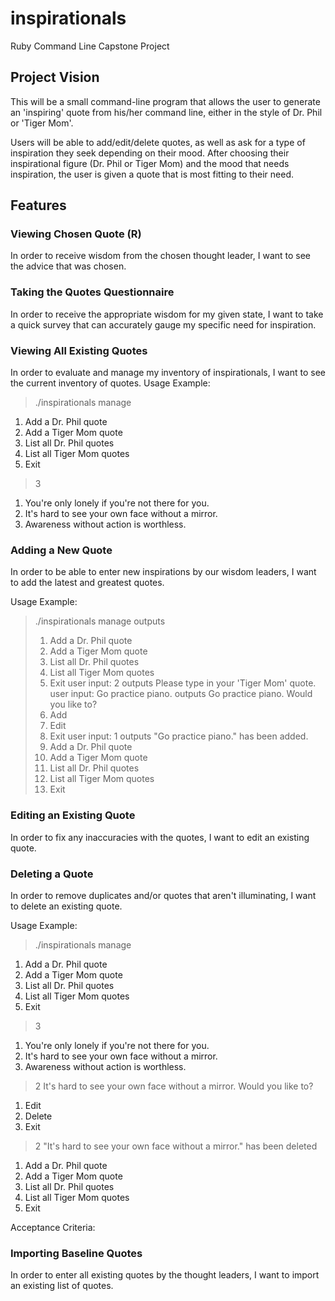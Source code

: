 # inspirationals
Ruby Command Line Capstone Project

## Project Vision

This will be a small command-line program that allows the user to generate an 'inspiring' quote from his/her command line, either in the style of Dr. Phil or 'Tiger Mom'.

Users will be able to add/edit/delete quotes, as well as ask for a type of inspiration they seek depending on their mood.  After choosing their inspirational figure (Dr. Phil or Tiger Mom) and the mood that needs inspiration, the user is given a quote that is most fitting to their need.

## Features

### Viewing Chosen Quote  (R)

In order to receive wisdom from the chosen thought leader, I want to see the advice that was chosen.

### Taking the Quotes Questionnaire  

In order to receive the appropriate wisdom for my given state, I want to take a quick survey that can accurately gauge my specific need for inspiration.


### Viewing All Existing Quotes

In order to evaluate and manage my inventory of inspirationals, I want to see the current inventory of quotes.
Usage Example:
> ./inspirationals manage
  1. Add a Dr. Phil quote
  2. Add a Tiger Mom quote
  3. List all Dr. Phil quotes 
  4. List all Tiger Mom quotes
  5. Exit
> 3
  1. You're only lonely if you're not there for you.
  2. It's hard to see your own face without a mirror.
  3. Awareness without action is worthless.

### Adding a New Quote

In order to be able to enter new inspirations by our wisdom leaders, I want to add the latest and greatest quotes.

Usage Example:
> ./inspirationals manage
outputs 
> 1. Add a Dr. Phil quote
> 2. Add a Tiger Mom quote
> 3. List all Dr. Phil quotes 
> 4. List all Tiger Mom quotes
> 5. Exit
user input:
> 2
outputs
>Please type in your 'Tiger Mom' quote.
user input:
> Go practice piano.
outputs
> Go practice piano.
> Would you like to?
> 1. Add
> 2. Edit
> 3. Exit
user input:
> 1
outputs
> "Go practice piano." has been added.
> 1. Add a Dr. Phil quote
> 2. Add a Tiger Mom quote
> 3. List all Dr. Phil quotes 
> 4. List all Tiger Mom quotes
> 5. Exit

### Editing an Existing Quote

In order to fix any inaccuracies with the quotes, I want to edit an existing quote.

### Deleting a Quote

In order to remove duplicates and/or quotes that aren't illuminating, I want to delete an existing quote.

Usage Example:
  > ./inspirationals manage
  1. Add a Dr. Phil quote
  2. Add a Tiger Mom quote
  3. List all Dr. Phil quotes 
  4. List all Tiger Mom quotes
  5. Exit
  > 3
  1. You're only lonely if you're not there for you.
  2. It's hard to see your own face without a mirror.
  3. Awareness without action is worthless.
  > 2
  It's hard to see your own face without a mirror.
  Would you like to?
  1. Edit
  2. Delete
  3. Exit
  > 2
  "It's hard to see your own face without a mirror." has been deleted
  1. Add a Dr. Phil quote
  2. Add a Tiger Mom quote
  3. List all Dr. Phil quotes 
  4. List all Tiger Mom quotes
  5. Exit


Acceptance Criteria:

### Importing Baseline Quotes

In order to enter all existing quotes by the thought leaders, I want to import an existing list of quotes.

